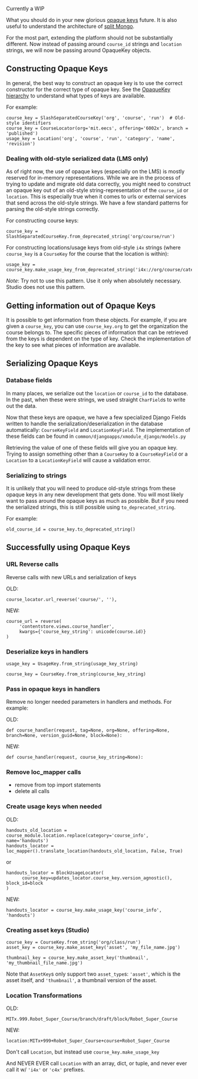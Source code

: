 Currently a WIP

What you should do in your new glorious [opaque keys](https://github.com/edx/edx-platform/wiki/Opaque-Keys) future. It is also useful to understand the architecture of [split Mongo](https://github.com/edx/edx-platform/wiki/Split:-the-versioning,-structure-saving-DAO).

For the most part, extending the platform should not be substantially different. Now instead of passing around `course_id` strings and `location` strings, we will now be passing around OpaqueKey objects.

## Constructing Opaque Keys

In general, the best way to construct an opaque key is to use the correct constructor for the correct type of opaque key. See the [OpaqueKey hierarchy](https://github.com/edx/edx-platform/wiki/Opaque-Keys#opaquekey-hierarchy) to understand what types of keys are available.

For example:
```
course_key = SlashSeparatedCourseKey('org', 'course', 'run')  # Old-style identifiers
course_key = CourseLocator(org='mit.eecs', offering='6002x', branch = 'published')
usage_key = Location('org', 'course', 'run', 'category', 'name', 'revision')
```

### Dealing with old-style serialized data (LMS only)

As of right now, the use of opaque keys (especially on the LMS) is mostly reserved for in-memory representations. While we are in the process of trying to update and migrate old data correctly, you might need to construct an opaque key out of an old-style string-representation of the `course_id` or `location`. This is especially true when it comes to urls or external services that send across the old-style strings. We have a few standard patterns for parsing the old-style strings correctly.

For constructing course keys:
```
course_key = SlashSeparatedCourseKey.from_deprecated_string('org/course/run')
```

For constructing locations/usage keys from old-style `i4x` strings (where `course_key` is a `CourseKey` for the course that the location is within):
```
usage_key = course_key.make_usage_key_from_deprecated_string('i4x://org/course/category/name')
```

*Note*: Try not to use this pattern. Use it only when absolutely necessary. Studio does not use this pattern.

## Getting information out of Opaque Keys

It is possible to get information from these objects. For example, if you are given a `course_key`, you can use `course_key.org` to get the organization the course belongs to. The specific pieces of information that can be retrieved from the keys is dependent on the type of key. Check the implementation of the key to see what pieces of information are available.

## Serializing Opaque Keys

### Database fields
In many places, we serialize out the `location` or `course_id` to the database. In the past, when these were strings, we used straight `CharField`s to write out the data.

Now that these keys are opaque, we have a few specialized Django Fields written to handle the serialization/deserialization in the database automatically: `CourseKeyField` and `LocationKeyField`. The implementation of these fields can be found in `common/djangoapps/xmodule_django/models.py`

Retrieving the value of one of these fields will give you an opaque key. Trying to assign something other than a `CourseKey` to a `CourseKeyField` or a `Location` to a `LocationKeyField` will cause a validation error.

### Serializing to strings
It is unlikely that you will need to produce old-style strings from these opaque keys in any new development that gets done. You will most likely want to pass around the opaque keys as much as possible. But if you need the serialized strings, this is still possible using `to_deprecated_string`.

For example:
```
old_course_id = course_key.to_deprecated_string()
```

## Successfully using Opaque Keys

### URL Reverse calls
Reverse calls with new URLs and serialization of keys

OLD:

    course_locator.url_reverse('course/', ''),

NEW:

    course_url = reverse(
         'contentstore.views.course_handler',
         kwargs={'course_key_string': unicode(course.id)}
    )

### Deserialize keys in handlers

    usage_key = UsageKey.from_string(usage_key_string)

    course_key = CourseKey.from_string(course_key_string)

### Pass in opaque keys in handlers

Remove no longer needed parameters in handlers and methods.  For example:

OLD:

    def course_handler(request, tag=None, org=None, offering=None, branch=None, version_guid=None, block=None):

NEW:

    def course_handler(request, course_key_string=None):

### Remove loc_mapper calls

* remove from top import statements
* delete all calls

### Create usage keys when needed
OLD:

    handouts_old_location = course_module.location.replace(category='course_info', name='handouts')
    handouts_locator = loc_mapper().translate_location(handouts_old_location, False, True)

or

    handouts_locator = BlockUsageLocator(
          course_key=updates_locator.course_key.version_agnostic(), block_id=block
    )

NEW:

    handouts_locator = course_key.make_usage_key('course_info', 'handouts')

### Creating asset keys (Studio)

    course_key = CourseKey.from_string('org/class/run')
    asset_key = course_key.make_asset_key('asset', 'my_file_name.jpg')

    thumbnail_key = course_key.make_asset_key('thumbnail', 'my_thumbnail_file_name.jpg')

Note that `AssetKey`s only support two `asset_type`s: `'asset'`, which is the asset itself, and `'thumbnail'`, a thumbnail version of the asset.

### Location Transformations

OLD: 

    MITx.999.Robot_Super_Course/branch/draft/block/Robot_Super_Course

NEW: 

    location:MITx+999+Robot_Super_Course+course+Robot_Super_Course
 
Don't call `Location`, but instead use `course_key.make_usage_key`

And NEVER EVER call `Location` with an array, dict, or tuple, and never ever call it w/ `'i4x'` or `'c4x'` prefixes.
